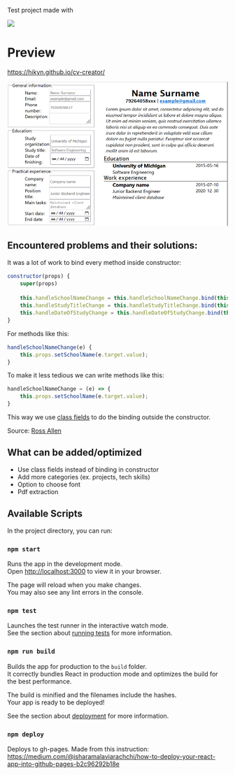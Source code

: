Test project made with 

<a href="https://reactjs.org/">
  <img src="https://img.shields.io/badge/React-20232A?style=for-the-badge&logo=react&logoColor=61DAFB" />
</a>

# Preview

https://hikyn.github.io/cv-creator/

![Preview of cv-creator](./assets/Screenshot_49.png)

## Encountered problems and their solutions:

It was a lot of work to bind every method inside constructor:
```js
constructor(props) {
    super(props)

    this.handleSchoolNameChange = this.handleSchoolNameChange.bind(this);
    this.handleStudyTitleChange = this.handleStudyTitleChange.bind(this);
    this.handleDateOfStudyChange = this.handleDateOfStudyChange.bind(this);
}
```
For methods like this:
```js
handleSchoolNameChange(e) {
    this.props.setSchoolName(e.target.value);
}
```

To make it less tedious we can write methods like this:
```js
handleSchoolNameChange = (e) => {
    this.props.setSchoolName(e.target.value);
}
```
This way we use [class fields](https://github.com/tc39/proposal-class-fields) to do the binding outside the constructor.

Source: [Ross Allen](https://stackoverflow.com/questions/32192682/react-js-es6-avoid-binding-this-to-every-method)

## What can be added/optimized

- Use class fields instead of binding in constructor
- Add more categories (ex. projects, tech skills)
- Option to choose font
- Pdf extraction

## Available Scripts

In the project directory, you can run:

### `npm start`

Runs the app in the development mode.\
Open [http://localhost:3000](http://localhost:3000) to view it in your browser.

The page will reload when you make changes.\
You may also see any lint errors in the console.

### `npm test`

Launches the test runner in the interactive watch mode.\
See the section about [running tests](https://facebook.github.io/create-react-app/docs/running-tests) for more information.

### `npm run build`

Builds the app for production to the `build` folder.\
It correctly bundles React in production mode and optimizes the build for the best performance.

The build is minified and the filenames include the hashes.\
Your app is ready to be deployed!

See the section about [deployment](https://facebook.github.io/create-react-app/docs/deployment) for more information.

### `npm deploy`

Deploys to gh-pages. Made from this instruction: https://medium.com/@isharamalaviarachchi/how-to-deploy-your-react-app-into-github-pages-b2c96292b18e
